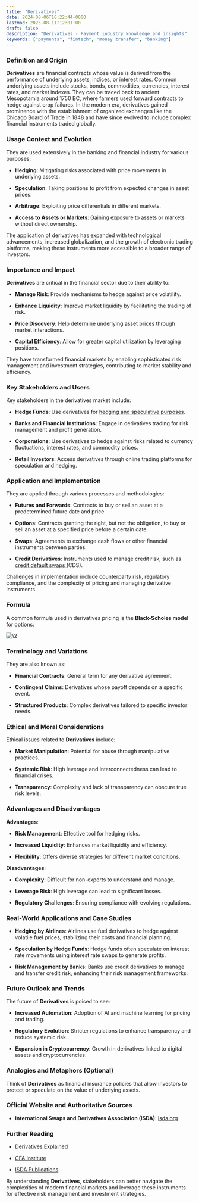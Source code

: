 ```yaml
---
title: "Derivatives"
date: 2024-08-06T18:22:44+0000
lastmod: 2025-08-11T12:01:00
draft: false
description: "Derivatives - Payment industry knowledge and insights"
keywords: ["payments", "fintech", "money transfer", "banking"]
---
```


### Definition and Origin

**Derivatives** are financial contracts whose value is derived from the performance of underlying assets, indices, or interest rates. Common underlying assets include stocks, bonds, commodities, currencies, interest rates, and market indexes. They can be traced back to ancient Mesopotamia around 1750 BC, where farmers used forward contracts to hedge against crop failures. In the modern era, derivatives gained prominence with the establishment of organized exchanges like the Chicago Board of Trade in 1848 and have since evolved to include complex financial instruments traded globally.

### Usage Context and Evolution

They are used extensively in the banking and financial industry for various purposes:

- **Hedging**: Mitigating risks associated with price movements in underlying assets.

- **Speculation**: Taking positions to profit from expected changes in asset prices.

- **Arbitrage**: Exploiting price differentials in different markets.

- **Access to Assets or Markets**: Gaining exposure to assets or markets without direct ownership.

The application of derivatives has expanded with technological advancements, increased globalization, and the growth of electronic trading platforms, making these instruments more accessible to a broader range of investors.

### Importance and Impact

**Derivatives** are critical in the financial sector due to their ability to:

- **Manage Risk**: Provide mechanisms to hedge against price volatility.

- **Enhance Liquidity**: Improve market liquidity by facilitating the trading of risk.

- **Price Discovery**: Help determine underlying asset prices through market interactions.

- **Capital Efficiency**: Allow for greater capital utilization by leveraging positions.

They have transformed financial markets by enabling sophisticated risk management and investment strategies, contributing to market stability and efficiency.

### Key Stakeholders and Users

Key stakeholders in the derivatives market include:

- **Hedge Funds**: Use derivatives for [hedging and speculative purposes](https://faisalkhanllc.xyz/resources/payments-wiki/h/hedge-fund/).

- **Banks and Financial Institutions**: Engage in derivatives trading for risk management and profit generation.

- **Corporations**: Use derivatives to hedge against risks related to currency fluctuations, interest rates, and commodity prices.

- **Retail Investors**: Access derivatives through online trading platforms for speculation and hedging.

### Application and Implementation

They are applied through various processes and methodologies:

- **Futures and Forwards**: Contracts to buy or sell an asset at a predetermined future date and price.

- **Options**: Contracts granting the right, but not the obligation, to buy or sell an asset at a specified price before a certain date.

- **Swaps**: Agreements to exchange cash flows or other financial instruments between parties.

- **Credit Derivatives**: Instruments used to manage credit risk, such as [credit default swaps ](https://faisalkhanllc.xyz/resources/payments-wiki/c/credit-default-swap-cds/)(CDS).

Challenges in implementation include counterparty risk, regulatory compliance, and the complexity of pricing and managing derivative instruments.

### Formula

A common formula used in derivatives pricing is the **Black-Scholes model** for options:

![\2](\1)

### Terminology and Variations

They are also known as:

- **Financial Contracts**: General term for any derivative agreement.

- **Contingent Claims**: Derivatives whose payoff depends on a specific event.

- **Structured Products**: Complex derivatives tailored to specific investor needs.

### Ethical and Moral Considerations

Ethical issues related to **Derivatives** include:

- **Market Manipulation**: Potential for abuse through manipulative practices.

- **Systemic Risk**: High leverage and interconnectedness can lead to financial crises.

- **Transparency**: Complexity and lack of transparency can obscure true risk levels.

### Advantages and Disadvantages

**Advantages**:

- **Risk Management**: Effective tool for hedging risks.

- **Increased Liquidity**: Enhances market liquidity and efficiency.

- **Flexibility**: Offers diverse strategies for different market conditions.

**Disadvantages**:

- **Complexity**: Difficult for non-experts to understand and manage.

- **Leverage Risk**: High leverage can lead to significant losses.

- **Regulatory Challenges**: Ensuring compliance with evolving regulations.

### Real-World Applications and Case Studies

- **Hedging by Airlines**: Airlines use fuel derivatives to hedge against volatile fuel prices, stabilizing their costs and financial planning.

- **Speculation by Hedge Funds**: Hedge funds often speculate on interest rate movements using interest rate swaps to generate profits.

- **Risk Management by Banks**: Banks use credit derivatives to manage and transfer credit risk, enhancing their risk management frameworks.

### Future Outlook and Trends

The future of **Derivatives** is poised to see:

- **Increased Automation**: Adoption of AI and machine learning for pricing and trading.

- **Regulatory Evolution**: Stricter regulations to enhance transparency and reduce systemic risk.

- **Expansion in Cryptocurrency**: Growth in derivatives linked to digital assets and cryptocurrencies.

### Analogies and Metaphors (Optional)

Think of **Derivatives** as financial insurance policies that allow investors to protect or speculate on the value of underlying assets.

### Official Website and Authoritative Sources

- **International Swaps and Derivatives Association (ISDA)**: [isda.org](https://www.isda.org/)

### Further Reading

- [ Derivatives Explained](https://www.investopedia.com/terms/d/derivative.asp)

- [CFA Institute](https://www.cfainstitute.org/en/membership/professional-development/refresher-readings/2020/derivative-markets-and-instruments)

- [ISDA Publications](https://www.isda.org/category/research/)

By understanding **Derivatives**, stakeholders can better navigate the complexities of modern financial markets and leverage these instruments for effective risk management and investment strategies.